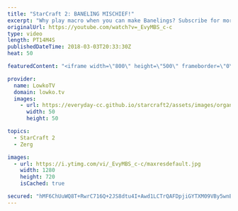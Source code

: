 ```yaml
---
title: "StarCraft 2: BANELING MISCHIEF!"
excerpt: "Why play macro when you can make Banelings? Subscribe for more videos: http://lowko.tv/youtube The Zerg... Mothership?! https://goo.gl/bZtVFG  A very fun match of Zerg versus Protoss on Acid Plant LE. If you have an awesome replay of StarCraft 2 that you think is worth casting, you can send it to replays@lowko.tv."
originalUrl: https://youtube.com/watch?v=_EvyMBS_c-c
type: video
length: PT14M4S
publishedDateTime: 2018-03-03T20:33:30Z
heat: 50

featuredContent: "<iframe width=\"800\" height=\"500\" frameborder=\"0\" src=\"https://www.youtube.com/embed/_EvyMBS_c-c\" allow=\"accelerometer; autoplay; encrypted-media; gyroscope; picture-in-picture\" allowfullscreen></iframe>"

provider:
  name: LowkoTV
  domain: lowko.tv
  images:
    - url: https://everyday-cc.github.io/starcraft2/assets/images/organizations/lowko.tv-50x50.jpg
      width: 50
      height: 50

topics:
  - StarCraft 2
  - Zerg

images:
  - url: https://i.ytimg.com/vi/_EvyMBS_c-c/maxresdefault.jpg
    width: 1280
    height: 720
    isCached: true

secured: "hMF6ChUuWQ8T+RwrC716Q+2JS8dtu4I+Awd1LCTrQAFDpjiGYTXM09VBy5wnBPzGrST8WNwXnP6okMU320gFQAE3NYYWaO/VmLhNgVH/SQXZ4g9FLcHGjNteniM1ZX7wON7O6eFqDSws9Etijgb0sHdMe24ECQOrEeq83w6dwJNXoX/2FgciVlPM5rxcLZGUNeRKfmmGEFgfI9tY2S0MeEynwryvaIPSqXJq7JwEIT9KQba5Tv8uc3VKutW1jjsGYM1Z1zCp2ahQgbO045GgQJe2YDUTnXfWS+p3OgLD1E+LqCtIgGF9ZmjzX30AzTfPyx+IVdpalRVU/GMKwGL05AynOBYAjGbcJt8I0ezPLwahPHyk5aD6WjjPec5RmGNJHF/5UsgUPYHxM1gYtdhDT0VR1pU/9EkHfOvf09rudgU=;awWW9s+L+tpn/N5o5V7QUg=="
---
```


